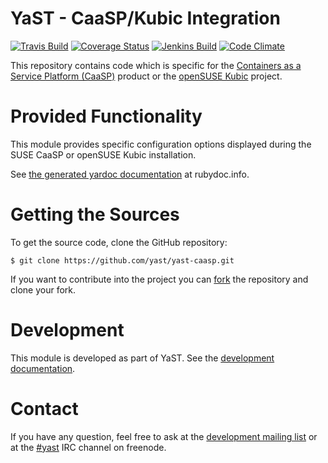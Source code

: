 YaST - CaaSP/Kubic Integration
==============================

[![Travis Build](https://travis-ci.org/yast/yast-caasp.svg?branch=master)](https://travis-ci.org/yast/yast-caasp)
[![Coverage Status](https://img.shields.io/coveralls/yast/yast-caasp.svg)](https://coveralls.io/r/yast/yast-caasp?branch=master)
[![Jenkins Build](http://img.shields.io/jenkins/s/https/ci.opensuse.org/yast-yast-caasp-master.svg)](https://ci.opensuse.org/view/Yast/job/yast-yast-caasp-master/)
[![Code Climate](https://codeclimate.com/github/yast/yast-caasp/badges/gpa.svg)](https://codeclimate.com/github/yast/yast-caasp)

This repository contains code which is specific for the [Containers as a Service Platform
(CaaSP)](https://www.suse.com/documentation/suse-caasp-3/index.html) product or
the [openSUSE Kubic](https://kubic.opensuse.org/) project.


Provided Functionality
======================

This module provides specific configuration options displayed during the SUSE CaaSP or
openSUSE Kubic installation.

See [the generated yardoc documentation](http://www.rubydoc.info/github/yast/yast-caasp) at rubydoc.info.


Getting the Sources
===================

To get the source code, clone the GitHub repository:

    $ git clone https://github.com/yast/yast-caasp.git

If you want to contribute into the project you can
[fork](https://help.github.com/articles/fork-a-repo/) the repository and clone your fork.


Development
===========

This module is developed as part of YaST. See the
[development documentation](http://yastgithubio.readthedocs.org/en/latest/development/).


Contact
=======

If you have any question, feel free to ask at the [development mailing
list](http://lists.opensuse.org/yast-devel/) or at the
[#yast](https://webchat.freenode.net/?channels=%23yast) IRC channel on freenode.
